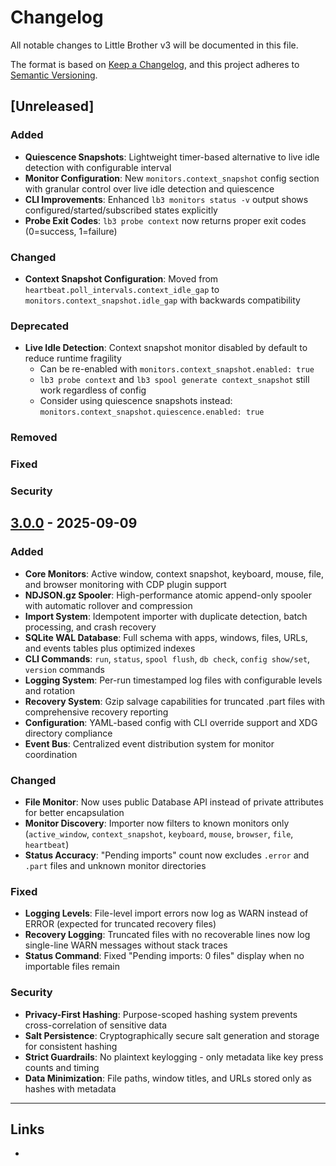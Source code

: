 # Changelog

All notable changes to Little Brother v3 will be documented in this file.

The format is based on [Keep a Changelog](https://keepachangelog.com/en/1.1.0/),
and this project adheres to [Semantic Versioning](https://semver.org/spec/v2.0.0.html).

## [Unreleased]

### Added
- **Quiescence Snapshots**: Lightweight timer-based alternative to live idle detection with configurable interval
- **Monitor Configuration**: New `monitors.context_snapshot` config section with granular control over live idle detection and quiescence
- **CLI Improvements**: Enhanced `lb3 monitors status -v` output shows configured/started/subscribed states explicitly
- **Probe Exit Codes**: `lb3 probe context` now returns proper exit codes (0=success, 1=failure)

### Changed
- **Context Snapshot Configuration**: Moved from `heartbeat.poll_intervals.context_idle_gap` to `monitors.context_snapshot.idle_gap` with backwards compatibility

### Deprecated
- **Live Idle Detection**: Context snapshot monitor disabled by default to reduce runtime fragility
  - Can be re-enabled with `monitors.context_snapshot.enabled: true`
  - `lb3 probe context` and `lb3 spool generate context_snapshot` still work regardless of config
  - Consider using quiescence snapshots instead: `monitors.context_snapshot.quiescence.enabled: true`

### Removed
### Fixed
### Security

## [3.0.0] - 2025-09-09

### Added
- **Core Monitors**: Active window, context snapshot, keyboard, mouse, file, and browser monitoring with CDP plugin support
- **NDJSON.gz Spooler**: High-performance atomic append-only spooler with automatic rollover and compression
- **Import System**: Idempotent importer with duplicate detection, batch processing, and crash recovery
- **SQLite WAL Database**: Full schema with apps, windows, files, URLs, and events tables plus optimized indexes
- **CLI Commands**: `run`, `status`, `spool flush`, `db check`, `config show/set`, `version` commands
- **Logging System**: Per-run timestamped log files with configurable levels and rotation
- **Recovery System**: Gzip salvage capabilities for truncated .part files with comprehensive recovery reporting
- **Configuration**: YAML-based config with CLI override support and XDG directory compliance
- **Event Bus**: Centralized event distribution system for monitor coordination

### Changed
- **File Monitor**: Now uses public Database API instead of private attributes for better encapsulation
- **Monitor Discovery**: Importer now filters to known monitors only (`active_window`, `context_snapshot`, `keyboard`, `mouse`, `browser`, `file`, `heartbeat`)
- **Status Accuracy**: "Pending imports" count now excludes `.error` and `.part` files and unknown monitor directories

### Fixed
- **Logging Levels**: File-level import errors now log as WARN instead of ERROR (expected for truncated recovery files)
- **Recovery Logging**: Truncated files with no recoverable lines now log single-line WARN messages without stack traces
- **Status Command**: Fixed "Pending imports: 0 files" display when no importable files remain

### Security
- **Privacy-First Hashing**: Purpose-scoped hashing system prevents cross-correlation of sensitive data
- **Salt Persistence**: Cryptographically secure salt generation and storage for consistent hashing
- **Strict Guardrails**: No plaintext keylogging - only metadata like key press counts and timing
- **Data Minimization**: File paths, window titles, and URLs stored only as hashes with metadata

---

## Links

- [3.0.0]: https://github.com/your-org/little-brother-v3/releases/tag/v3.0.0
